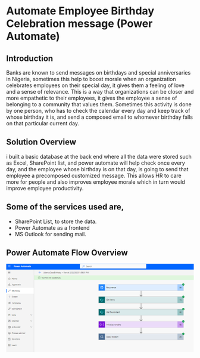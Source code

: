# Automate Employee Birthday Celebration message (Power Automate)
## Introduction
Banks are known to send messages on birthdays and special anniversaries in Nigeria, sometimes this help to boost morale when an organization celebrates employees on their special day, it gives them a feeling of love and a sense of relevance. This is a way that organizations can be closer and more empathetic to their employees, it gives the employee a sense of belonging to a community that values them. Sometimes this activity is done by one person, who has to check the calendar every day and keep track of whose birthday it is, and send a composed email to whomever birthday falls on that particular current day.
## Solution Overview
i built a basic database at the back end where all the data were stored such as Excel, SharePoint list, and power automate will help check once every day, and the employee whose birthday is on that day, is going to send that employee a precomposed customized message. This allows HR to care more for people and also improves employee morale which in turn would improve employee productivity.
## Some of the services used are,
- SharePoint List, to store the data.
- Power Automate as a frontend
- MS Outlook for sending mail.
## Power Automate Flow Overview
![](FlowPicture1.PNG)
